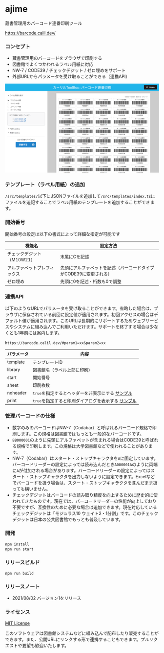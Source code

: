 ajime
================
蔵書管理用のバーコード連番印刷ツール

https://barcode.calil.dev/

### コンセプト

- 蔵書管理用のバーコードをブラウザで印刷する
- 図書館でよくつかわれるラベル用紙に対応
- NW-7 / CODE39 / チェックデジット / ゼロ埋めをサポート
- 外部URLからパラメータを受け取ることができる（連携API）

![画面イメージ](preview.png "画面イメージ")

### テンプレート（ラベル用紙）の追加

`/src/templates/`以下にJSONファイルを追加して`/src/templates/index.ts`にファイルを追記することでラベル用紙のテンプレートを追加することができます。

### 開始番号

開始番号の設定は以下の書式によって詳細な指定が可能です

|  機能名  |  設定方法  |
| ---- | ---- |
|  チェックデジット（M10W21）  |  末尾にCを記述  |
|  アルファベットプレフィックス  |  先頭にアルファベットを記述（バーコードタイプがCODE39に変更される）  |
|  ゼロ埋め  | 先頭に0を記述・桁数も0で調整 |

### 連携API

以下のようなURLでパラメータを受け取ることができます。省略した場合は、ブラウザに保存されている前回に設定値が適用されます。初回アクセスの場合はデフォルト値が適用されます。このURLは長期的にサポートするためウェブサービスやシステムに組み込んでご利用いただけます。サポートを終了する場合は少なくとも1年前には案内します。

`https://barcode.calil.dev/#param1=xx&param2=xx`

|  パラメータ  |  内容  |
| ---- | ---- |
|  template  |  テンプレートID  |
|  library  |  図書館名（ラベル上部に印刷）  |
|  start  |  開始番号  |
|  sheet  |  印刷枚数  |
|  noheader | `true`を指定するとヘッダーを非表示にする [サンプル](https://barcode.calil.dev/#noheader=true) |
|  print | `true`を指定すると印刷ダイアログを表示する  [サンプル](https://barcode.calil.dev/#print=true)  |

### 管理バーコードの仕様

- 数字のみのバーコードはNW-7（Codabar）と呼ばれるバーコード規格で印刷します。この規格は図書館ではもっとも一般的なバーコードです。
- `BB000001`のように先頭にアルファベットが含まれる場合はCODE39と呼ばれる規格で印刷します。この規格は大学図書館などで使われることがあります。
- NW-7（Codabar）はスタート・ストップキャラクタを`A`に固定しています。バーコードリーダーの設定によっては読み込んだとき`A000001A`のように両端に`A`が付加される場合があります。バーコードリーダーの設定によってはスタート・ストップキャラクタを出力しないように設定できます。Excelなどでバーコードを扱う場合は、スタート・ストップキャラクタを含んだまま扱っても構いません。
- チェックデジットはバーコードの読み取り精度を向上するために歴史的に使われてきたものです。現在では、バーコードリーダーの性能が向上しており不要ですが、互換性のために必要な場合は追加できます。現在対応しているチェックデジットは「モジュラス10 ウェイト2・1分割」です。このチェックデジットは日本の公共図書館でもっとも普及しています。

### 開発

```
npm install
npm run start
```

### リリースビルド

```
npm run build
```

### リリースノート

- 2021/08/02 バージョン1をリリース

### ライセンス

[MIT License](LICENSE)

このソフトウェアは図書館システムなどに組み込んで配布したり販売することができます。また、公開URLにリンクする形で連携することもできます。プルリクエストや要望も歓迎いたします。
